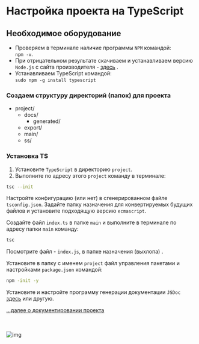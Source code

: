 # Настройка проекта на TypeScript

## Необходимое оборудование

- Проверяем в терминале наличие программы `NPM` командой:<br> `npm -v`.
- При отрицательном результате скачиваем и устанавливаем версию `Node.js` с сайта производителя - [здесь](https://nodejs.org/en/) .
- Устанавливаем TypeScript командой:<br> `sudo npm -g install typescript`

### Создаем структуру директорий (папок) для проекта

- project/
    - docs/
      - generated/
    - export/
    - main/
    - ss/

### Установка TS

1. Установите `TypeScript` в директорию `project`.
2. Выполните по адресу этого `project` команду в терминале:
   
```sh
tsc --init
```
Настройте конфигурацию (или нет) в сгенерированном файле `tsconfig.json`. Задайте папку назначения для конвертируемых будущих файлов и установите подходящую версию `ecmascript`.

Создайте файл `index.ts` в папке `main` и выполните в терминале по адресу папки `main` команду:

```sh
tsc
```
Посмотрите файл - `index.js`, в папке назначения (выхлопа) .


Установите в папку с именем `project` файл управления пакетами и настройками `package.json` командой:
```sh
npm -init -y
```

Установите и настройте программу генерации документации `JSDoc` [здесь](https://jsdoc.app/) или другую.


[…далее о документировании проекта](typedoc.md)


<br><br>
![img](https://1.bp.blogspot.com/-wFaMiAHx-Y8/YG3EaVrCDFI/AAAAAAAAGZY/IYjO6zFHW5wjj4I_HrssCIShQpMxWMHlgCLcBGAsYHQ/s800/IMG_2094.PNG)

